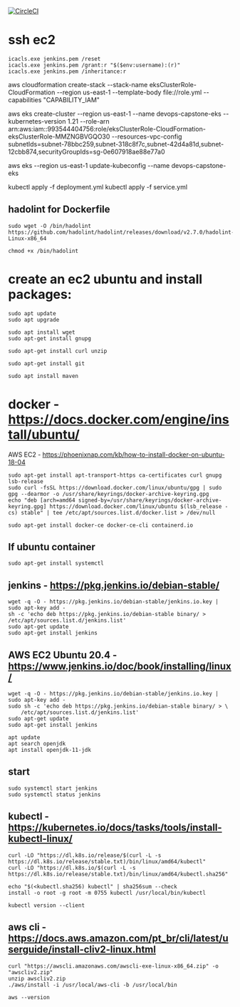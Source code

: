 [![CircleCI](https://circleci.com/gh/fr3d3rico/devops-capstone.svg?style=shield)](https://circleci.com/gh/fr3d3rico/devops-capstone)

# ssh ec2

```
icacls.exe jenkins.pem /reset
icacls.exe jenkins.pem /grant:r "$($env:username):(r)"
icacls.exe jenkins.pem /inheritance:r
```




aws cloudformation create-stack --stack-name eksClusterRole-CloudFormation --region us-east-1 --template-body file://role.yml --capabilities "CAPABILITY_IAM"

aws eks create-cluster --region us-east-1 --name devops-capstone-eks --kubernetes-version 1.21 --role-arn arn:aws:iam::993544404756:role/eksClusterRole-CloudFormation-eksClusterRole-MMZNGBVGQO30 --resources-vpc-config subnetIds=subnet-78bbc259,subnet-318c8f7c,subnet-42d4a81d,subnet-12cbb874,securityGroupIds=sg-0e607918ae88e77a0

aws eks --region us-east-1 update-kubeconfig --name devops-capstone-eks




kubectl apply -f deployment.yml
kubectl apply -f service.yml


## hadolint for Dockerfile
```
sudo wget -O /bin/hadolint https://github.com/hadolint/hadolint/releases/download/v2.7.0/hadolint-Linux-x86_64

chmod +x /bin/hadolint
```

# create an ec2 ubuntu and install packages:

```
sudo apt update
sudo apt upgrade

sudo apt install wget
sudo apt-get install gnupg

sudo apt-get install curl unzip

sudo apt-get install git

sudo apt install maven
```

# docker - https://docs.docker.com/engine/install/ubuntu/
AWS EC2 - https://phoenixnap.com/kb/how-to-install-docker-on-ubuntu-18-04

```
sudo apt-get install apt-transport-https ca-certificates curl gnupg lsb-release
sudo curl -fsSL https://download.docker.com/linux/ubuntu/gpg | sudo gpg --dearmor -o /usr/share/keyrings/docker-archive-keyring.gpg
echo "deb [arch=amd64 signed-by=/usr/share/keyrings/docker-archive-keyring.gpg] https://download.docker.com/linux/ubuntu $(lsb_release -cs) stable" | tee /etc/apt/sources.list.d/docker.list > /dev/null

sudo apt-get install docker-ce docker-ce-cli containerd.io
```

## If ubuntu container
```
sudo apt-get install systemctl
```

## jenkins - https://pkg.jenkins.io/debian-stable/

```
wget -q -O - https://pkg.jenkins.io/debian-stable/jenkins.io.key | sudo apt-key add -
sh -c 'echo deb https://pkg.jenkins.io/debian-stable binary/ > /etc/apt/sources.list.d/jenkins.list'
sudo apt-get update
sudo apt-get install jenkins
```

## AWS EC2 Ubuntu 20.4 - https://www.jenkins.io/doc/book/installing/linux/
```
wget -q -O - https://pkg.jenkins.io/debian-stable/jenkins.io.key | sudo apt-key add -
sudo sh -c 'echo deb https://pkg.jenkins.io/debian-stable binary/ > \
    /etc/apt/sources.list.d/jenkins.list'
sudo apt-get update
sudo apt-get install jenkins
```

```
apt update
apt search openjdk
apt install openjdk-11-jdk
```

## start
```
sudo systemctl start jenkins
sudo systemctl status jenkins
```

## kubectl - https://kubernetes.io/docs/tasks/tools/install-kubectl-linux/

```
curl -LO "https://dl.k8s.io/release/$(curl -L -s https://dl.k8s.io/release/stable.txt)/bin/linux/amd64/kubectl"
curl -LO "https://dl.k8s.io/$(curl -L -s https://dl.k8s.io/release/stable.txt)/bin/linux/amd64/kubectl.sha256"

echo "$(<kubectl.sha256) kubectl" | sha256sum --check
install -o root -g root -m 0755 kubectl /usr/local/bin/kubectl

kubectl version --client
```

## aws cli - https://docs.aws.amazon.com/pt_br/cli/latest/userguide/install-cliv2-linux.html

```
curl "https://awscli.amazonaws.com/awscli-exe-linux-x86_64.zip" -o "awscliv2.zip"
unzip awscliv2.zip
./aws/install -i /usr/local/aws-cli -b /usr/local/bin

aws --version
```